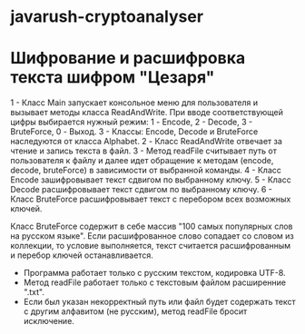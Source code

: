 # javarush-cryptoanalyser
# Шифрование и расшифровка текста шифром "Цезаря"

1 - Класс Main запускает консольное меню для пользователя и вызывает методы класса ReadAndWrite.
При вводе соответствующей цифры выбирается нужный режим: 1 - Encode, 2 - Decode, 3 - BruteForce, 0 - Выход.
3 - Классы: Encode, Decode и BruteForce наследуются от класса Alphabet.
2 - Класс ReadAndWrite отвечает за чтение и запись текста в файл.
3 - Метод readFile считывает путь от пользователя к файлу и далее идет обращение к методам (encode, decode, bruteForce) в зависимости от выбранной команды.
4 - Класс Encode зашифровывает текст сдвигом по выбранному ключу.
5 - Класс Decode расшифровывает текст сдвигом по выбранному ключу.
6 - Класс BruteForce расшифровывает текст с перебором всех возможных ключей.

Класс BruteForce содержит в себе массив "100 самых популярных слов на русском языке".
Если расшифрованное слово сопадает со словом из коллекции, то условие выполняется, текст считается расшифрованным и перебор ключей останавливается.

* Программа работает только с русским текстом, кодировка UTF-8.
* Метод readFile работает только с текстовым файлом расширенние ".txt".
* Если был указан некорректный путь или файл будет содержать текст с другим алфавитом (не русским), метод readFile бросит исключение.


